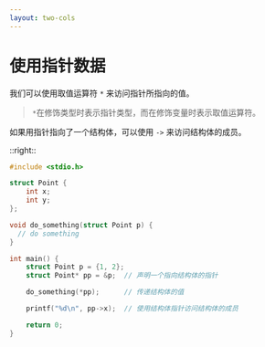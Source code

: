 ```yaml
---
layout: two-cols
---
```


# 使用指针数据

我们可以使用取值运算符 `*` 来访问指针所指向的值。

> `*`在修饰类型时表示指针类型，而在修饰变量时表示取值运算符。

如果用指针指向了一个结构体，可以使用 `->` 来访问结构体的成员。

::right::

<div class="pl-10">

```c {all|14|16|18}
#include <stdio.h>

struct Point {
    int x;
    int y;
};

void do_something(struct Point p) {
  // do something
}

int main() {
    struct Point p = {1, 2};
    struct Point* pp = &p;  // 声明一个指向结构体的指针

    do_something(*pp);      // 传递结构体的值

    printf("%d\n", pp->x);  // 使用结构体指针访问结构体的成员

    return 0;
}

```

</div>